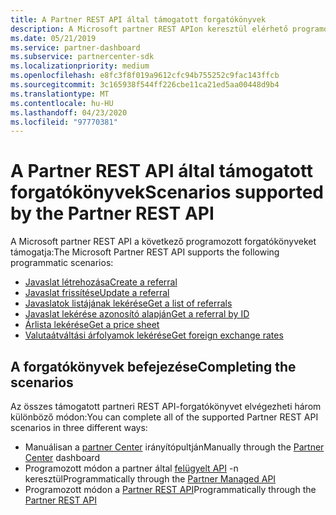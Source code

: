```yaml
---
title: A Partner REST API által támogatott forgatókönyvek
description: A Microsoft partner REST APIon keresztül elérhető programozási forgatókönyvek.
ms.date: 05/21/2019
ms.service: partner-dashboard
ms.subservice: partnercenter-sdk
ms.localizationpriority: medium
ms.openlocfilehash: e8fc3f8f019a9612cfc94b755252c9fac143ffcb
ms.sourcegitcommit: 3c165938f544ff226cbe11ca21ed5aa00448d9b4
ms.translationtype: MT
ms.contentlocale: hu-HU
ms.lasthandoff: 04/23/2020
ms.locfileid: "97770381"
---
```

# <a name="scenarios-supported-by-the-partner-rest-api"></a><span data-ttu-id="fcc5e-103">A Partner REST API által támogatott forgatókönyvek</span><span class="sxs-lookup"><span data-stu-id="fcc5e-103">Scenarios supported by the Partner REST API</span></span>

<span data-ttu-id="fcc5e-104">A Microsoft partner REST API a következő programozott forgatókönyveket támogatja:</span><span class="sxs-lookup"><span data-stu-id="fcc5e-104">The Microsoft Partner REST API supports the following programmatic scenarios:</span></span>

* [<span data-ttu-id="fcc5e-105">Javaslat létrehozása</span><span class="sxs-lookup"><span data-stu-id="fcc5e-105">Create a referral</span></span>](create-a-referral.md)
* [<span data-ttu-id="fcc5e-106">Javaslat frissítése</span><span class="sxs-lookup"><span data-stu-id="fcc5e-106">Update a referral</span></span>](update-a-referral.md)
* [<span data-ttu-id="fcc5e-107">Javaslatok listájának lekérése</span><span class="sxs-lookup"><span data-stu-id="fcc5e-107">Get a list of referrals</span></span>](get-a-list-of-referrals.md)
* [<span data-ttu-id="fcc5e-108">Javaslat lekérése azonosító alapján</span><span class="sxs-lookup"><span data-stu-id="fcc5e-108">Get a referral by ID</span></span>](get-a-referral-by-id.md)
* [<span data-ttu-id="fcc5e-109">Árlista lekérése</span><span class="sxs-lookup"><span data-stu-id="fcc5e-109">Get a price sheet</span></span>](get-a-price-sheet.md)
* [<span data-ttu-id="fcc5e-110">Valutaátváltási árfolyamok lekérése</span><span class="sxs-lookup"><span data-stu-id="fcc5e-110">Get foreign exchange rates</span></span>](get-foreign-exchange-rates.md)

## <a name="completing-the-scenarios"></a><span data-ttu-id="fcc5e-111">A forgatókönyvek befejezése</span><span class="sxs-lookup"><span data-stu-id="fcc5e-111">Completing the scenarios</span></span>

<span data-ttu-id="fcc5e-112">Az összes támogatott partneri REST API-forgatókönyvet elvégezheti három különböző módon:</span><span class="sxs-lookup"><span data-stu-id="fcc5e-112">You can complete all of the supported Partner REST API scenarios in three different ways:</span></span>

* <span data-ttu-id="fcc5e-113">Manuálisan a [partner Center](https://go.microsoft.com/fwlink/p/?LinkId=620294) irányítópultján</span><span class="sxs-lookup"><span data-stu-id="fcc5e-113">Manually through the [Partner Center](https://go.microsoft.com/fwlink/p/?LinkId=620294) dashboard</span></span>
* <span data-ttu-id="fcc5e-114">Programozott módon a partner által [felügyelt API](https://docs.microsoft.com/partner-center/develop/partner-center-managed-api) -n keresztül</span><span class="sxs-lookup"><span data-stu-id="fcc5e-114">Programmatically through the [Partner Managed API](https://docs.microsoft.com/partner-center/develop/partner-center-managed-api)</span></span>
* <span data-ttu-id="fcc5e-115">Programozott módon a [Partner REST API](https://docs.microsoft.com/partner-center/develop/partner-center-rest-api-reference)</span><span class="sxs-lookup"><span data-stu-id="fcc5e-115">Programmatically through the [Partner REST API](https://docs.microsoft.com/partner-center/develop/partner-center-rest-api-reference)</span></span>
